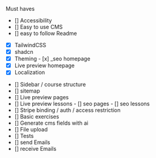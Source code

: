 Must haves

- [] Accessibility
- [] Easy to use CMS
- [] easy to follow Readme

- [x] TailwindCSS
- [x] shadcn
- [x] Theming
      - [x] \_seo homepage
- [x] Live preview homepage
- [x] Localization

- [] Sidebar / course structure
- [] sitemap
- [] Live preview pages
- [] Live preview lessons
  - [] seo pages
  - [] seo lessons
- [] Stripe binding / auth / access restriction
- [] Basic exercises
- [] Generate cms fields with ai
- [] File upload
- [] Tests
- [] send Emails
- [] receive Emails
